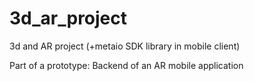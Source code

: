 3d_ar_project
=============

3d and AR project (+metaio SDK library in mobile client)

Part of a prototype: Backend of an AR mobile application
